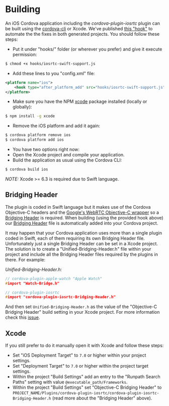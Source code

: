 # Building

An iOS Cordova application including the *cordova-plugin-iosrtc* plugin can be built using the [cordova-cli](https://cordova.apache.org/docs/en/edge/guide_cli_index.md.html#The%20Command-Line%20Interface) or Xcode. We've published [this "hook"](../extra/hooks/iosrtc-swift-support.js) to automate the the fixes in both generated projects. You should follow these steps:
- Put it under "hooks/" folder (or wherever you prefer) and give it execute permission:
```bash
$ chmod +x hooks/iosrtc-swift-support.js
```
- Add these lines to you "config.xml" file:
```xml
<platform name="ios">
	<hook type="after_platform_add" src="hooks/iosrtc-swift-support.js" />
</platform>
```
- Make sure you have the NPM [xcode](https://www.npmjs.com/package/xcode) package installed (locally or globally):
```bash
$ npm install -g xcode
```
- Remove the iOS platform and add it again:
```bash
$ cordova platform remove ios
$ cordova platform add ios
```
- You have two options right now:
 - Open the Xcode project and compile your application.
 - Build the application as usual using the Cordova CLI:
```bash
$ cordova build ios
```

*NOTE:* Xcode >= 6.3 is required due to Swift language.


## Bridging Header

The plugin is coded in Swift language but it makes use of the Cordova Objective-C headers and the [Google's WebRTC Objective-C wrapper](https://chromium.googlesource.com/external/webrtc/+/master/talk/app/webrtc/objc/) so a [Bridging Header](https://developer.apple.com/library/prerelease/ios/documentation/Swift/Conceptual/BuildingCocoaApps/MixandMatch.html) is required. When building (using the provided hook above) our [Bridging Header](../src/cordova-plugin-iosrtc-Bridging-Header.h) file is automatically added into your Cordova project.

It may happen that your Cordova application uses more than a single plugin coded in Swift, each of them requiring its own Bridging Header file. Unfortunately just a single Bridging Header can be set in a Xcode project. The solution is to create a "Unified-Bridging-Header.h" file within your project and include all the Bridging Header files required by the plugins in there. For example:

*Unified-Bridging-Header.h:*

```c
// cordova-plugin-apple-watch "Apple Watch"
#import "Watch-Bridge.h"

// cordova-plugin-iosrtc
#import "cordova-plugin-iosrtc-Bridging-Header.h"
```

And then set `Unified-Bridging-Header.h` as the value of the "Objective-C Bridging Header" build setting in your Xcode project. For more information check this [issue](https://github.com/eface2face/cordova-plugin-iosrtc/issues/9).


## Xcode

If you still prefer to do it manually open it with Xcode and follow these steps:
- Set "iOS Deployment Target" to `7.0` or higher within your project settings.
- Set "Deployment Target" to `7.0` or higher within the project target settings.
- Within the project "Build Settings" add an entry to the "Runpath Search Paths" setting with value `@executable_path/Frameworks`.
- Within the project "Build Settings" set "Objective-C Bridging Header" to `PROJECT_NAME/Plugins/cordova-plugin-iosrtc/cordova-plugin-iosrtc-Bridging-Header.h` (read more about the "Bridging Header" above).
